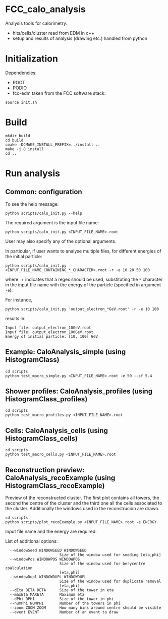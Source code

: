FCC_calo_analysis
=====================

Analysis tools for calorimetry:
 - hits/cells/cluster read from EDM in c++
 - setup and results of analysis (drawing etc.) handled from python

# Initialization

Dependencies:
 - ROOT
 - PODIO
 - fcc-edm
taken from the FCC software stack:

~~~{.sh}
source init.sh
~~~

# Build

~~~{.sh}
mkdir build
cd build
cmake -DCMAKE_INSTALL_PREFIX=../install ..
make -j 8 install
cd ..
~~~

# Run analysis

## Common: configuration

To see the help message:

~~~{.sh}
python scripts/calo_init.py --help
~~~

The required argument is the input file name:

~~~{.sh}
python scripts/calo_init.py <INPUT_FILE_NAME>.root
~~~

User may also specify any of the optional arguments.

In particular, if user wants to analyse multiple files, for different energies of the initial particle:

~~~{.sh}
python scripts/calo_init.py <INPUT_FILE_NAME_CONTAINING_*_CHARACTER>.root -r -e 10 20 50 100
~~~

where `-r` indicates that a regex should be used, substituting the `*` character in the input file name with the energy of the particle (specified in argument `-e`).

For instance,
~~~{.sh}
python scripts/calo_init.py 'output_electron_*GeV.root' -r -e 10 100
~~~
results in:
~~~{.sh}
Input file: output_electron_10GeV.root
Input file: output_electron_100GeV.root
Energy of initial particle: [10, 100] GeV
~~~


## Example: CaloAnalysis_simple (using HistogramClass)

~~~{.sh}
cd scripts
python test_macro_simple.py <INPUT_FILE_NAME>.root -e 50 --sf 5.4
~~~


## Shower profiles: CaloAnalysis_profiles (using HistogramClass_profiles)

~~~{.sh}
cd scripts
python test_macro_profiles.py <INPUT_FILE_NAME>.root
~~~

## Cells: CaloAnalysis_cells (using HistogramClass_cells)

~~~{.sh}
cd scripts
python test_macro_cells.py <INPUT_FILE_NAME>.root
~~~


## Reconstruction preview: CaloAnalysis_recoExample (using HistogramClass_recoExample)

Preview of the reconstructed cluster.
The first plot contains all towers, the second the centre of the cluster and the third one all the cells associated to the cluster.
Additionally the windows used in the reconstrucion are drawn.

~~~{.sh}
cd scripts
python scripts/plot_recoExample.py <INPUT_FILE_NAME>.root -e ENERGY
~~~

Input file name and the energy are required.

List of additional options:
~~~{.sh}
  --windowSeed WINDOWSEED WINDOWSEED
                        Size of the window used for seeding [eta,phi]
  --windowPos WINDOWPOS WINDOWPOS
                        Size of the window used for berycentre coalculation
                        [eta,phi]
  --windowDupl WINDOWDUPL WINDOWDUPL
                        Size of the window used for duplicate removal
                        [eta,phi]
  --dEta DETA DETA      Size of the tower in eta
  --maxEta MAXETA       Maximum eta
  --dPhi DPHI           Size of the tower in phi
  --numPhi NUMPHI       Number of the towers in phi
  --zoom ZOOM ZOOM      How many bins around centre should be visible
  --event EVENT         Number of an event to draw
~~~
